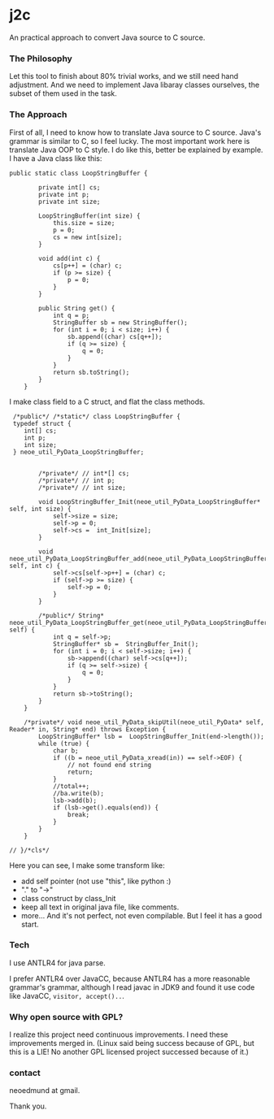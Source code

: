 # j2c
An practical approach to convert Java source to C source.


### The Philosophy
Let this tool to finish about 80% trivial works, and we still need hand adjustment.
And we need to implement Java libaray classes ourselves, the subset of them used in the task.

### The Approach

First of all, I need to know how to translate Java source to C source.
Java's grammar is similar to C, so I feel lucky.
The most important work here is translate Java OOP to C style.
I do like this, better be explained by example.
I have a Java class like this:

```
public static class LoopStringBuffer {

        private int[] cs;
        private int p;
        private int size;

        LoopStringBuffer(int size) {
            this.size = size;
            p = 0;
            cs = new int[size];
        }

        void add(int c) {
            cs[p++] = (char) c;
            if (p >= size) {
                p = 0;
            }
        }

        public String get() {
            int q = p;
            StringBuffer sb = new StringBuffer();
            for (int i = 0; i < size; i++) {
                sb.append((char) cs[q++]);
                if (q >= size) {
                    q = 0;
                }
            }
            return sb.toString();
        }
    }
```


I make class field to a C struct, and flat the class methods.


```
 /*public*/ /*static*/ class LoopStringBuffer {
 typedef struct { 
	int[] cs;
	int p;
	int size;
 } neoe_util_PyData_LoopStringBuffer;   


        /*private*/ // int*[] cs;
        /*private*/ // int p;
        /*private*/ // int size;

        void LoopStringBuffer_Init(neoe_util_PyData_LoopStringBuffer* self, int size) {
            self->size = size;
            self->p = 0;
            self->cs =  int_Init[size];
        }

        void neoe_util_PyData_LoopStringBuffer_add(neoe_util_PyData_LoopStringBuffer* self, int c) {
            self->cs[self->p++] = (char) c;
            if (self->p >= size) {
                self->p = 0;
            }
        }

        /*public*/ String* neoe_util_PyData_LoopStringBuffer_get(neoe_util_PyData_LoopStringBuffer* self) {
            int q = self->p;
            StringBuffer* sb =  StringBuffer_Init();
            for (int i = 0; i < self->size; i++) {
                sb->append((char) self->cs[q++]);
                if (q >= self->size) {
                    q = 0;
                }
            }
            return sb->toString();
        }
    }

    /*private*/ void neoe_util_PyData_skipUtil(neoe_util_PyData* self, Reader* in, String* end) throws Exception {
        LoopStringBuffer* lsb =  LoopStringBuffer_Init(end->length());
        while (true) {
            char b;
            if ((b = neoe_util_PyData_xread(in)) == self->EOF) {
                // not found end string
                return;
            }
            //total++;            
            //ba.write(b);
            lsb->add(b);
            if (lsb->get().equals(end)) {
                break;
            }
        }
    }

// }/*cls*/

```

Here you can see, I make some transform like:
  - add self pointer (not use "this", like python :)
  - "." to "->"
  - class construct by class_Init
  - keep all text in original java file, like comments.
  - more...
And it's not perfect, not even compilable. But I feel it has a good start.
  
### Tech
I use ANTLR4 for java parse.

I prefer ANTLR4 over JavaCC, because ANTLR4 has a more reasonable grammar's grammar, although I read javac in JDK9 and found it use code like JavaCC, `visitor, accept()..`.




### Why open source with GPL?
I realize this project need continuous improvements. I need these improvements merged in.
(Linux said being success because of GPL, but this is a LIE! No another GPL licensed project successed because of it.)

### contact
neoedmund at gmail.

Thank you.

